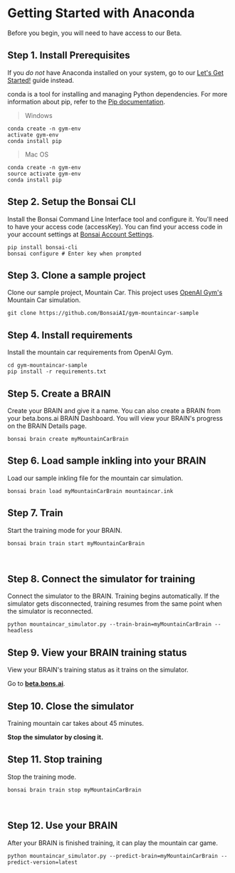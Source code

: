 # Getting Started with Anaconda

<aside class="success">Before you begin, you will need to have access to our Beta.</aside>

## Step 1. Install Prerequisites

If you *do not* have Anaconda installed on your system, go to our [Let's Get Started!](#let-39-s-get-started) guide instead.

conda is a tool for installing and managing Python dependencies. For more information about pip, refer to the [Pip documentation](https://pip.pypa.io/en/stable/).

> Windows

```
conda create -n gym-env
activate gym-env
conda install pip
```

> Mac OS

```
conda create -n gym-env
source activate gym-env
conda install pip
```

## Step 2. Setup the Bonsai CLI

Install the Bonsai Command Line Interface tool and configure it. You'll need to have your access code (accessKey). You can find your access code in your account settings at [Bonsai Account Settings](https://beta.bons.ai/accounts/settings).

```
pip install bonsai-cli
bonsai configure # Enter key when prompted
```

## Step 3. Clone a sample project

Clone our sample project, Mountain Car. This project uses [OpenAI Gym's][3] Mountain Car simulation.

```
git clone https://github.com/BonsaiAI/gym-mountaincar-sample
```

## Step 4. Install requirements

Install the mountain car requirements from OpenAI Gym.

```
cd gym-mountaincar-sample
pip install -r requirements.txt
```

## Step 5. Create a BRAIN

Create your BRAIN and give it a name. You can also create a BRAIN from your beta.bons.ai BRAIN Dashboard. You will view your BRAIN's progress on the BRAIN Details page.

```
bonsai brain create myMountainCarBrain
```

## Step 6. Load sample inkling into your BRAIN

Load our sample inkling file for the mountain car simulation.

```
bonsai brain load myMountainCarBrain mountaincar.ink
```

## Step 7. Train

Start the training mode for your BRAIN.

```
bonsai brain train start myMountainCarBrain
```
‍

## Step 8. Connect the simulator for training

Connect the simulator to the BRAIN. Training begins automatically. If the simulator gets disconnected, training resumes from the same point when the simulator is reconnected.

```
python mountaincar_simulator.py --train-brain=myMountainCarBrain --headless
```

## Step 9. View your BRAIN training status

View your BRAIN's training status as it trains on the simulator.

 Go to [**beta.bons.ai**][4].

## Step 10. Close the simulator

Training mountain car takes about 45 minutes.

**Stop the simulator by closing it.**

## Step 11. Stop training

Stop the training mode.

```
bonsai brain train stop myMountainCarBrain
```
‍
## Step 12. Use your BRAIN

After your BRAIN is finished training, it can play the mountain car game.

```
python mountaincar_simulator.py --predict-brain=myMountainCarBrain --predict-version=latest
```

[1]: https://bons.ai
[2]: http://docs.bons.ai/getting-started/lets-get-started
[3]: https://gym.openai.com/envs/MountainCar-v0
[4]: https://beta.bons.ai
